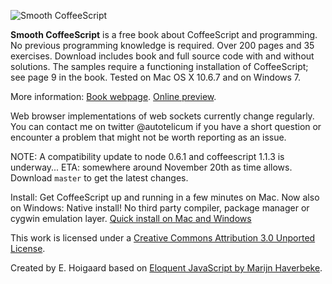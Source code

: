 ![Smooth CoffeeScript](https://github.com/autotelicum/Smooth-CoffeeScript/raw/master/img/WebHeader.png)

**Smooth CoffeeScript** is a free book about CoffeeScript and programming. No previous programming knowledge is required. Over 200 pages and 35 exercises. Download includes book and full source code with and without solutions. The samples require a functioning installation of CoffeeScript; see page 9 in the book. Tested on Mac OS X 10.6.7 and on Windows 7.

More information:
[Book webpage](http://autotelicum.github.com/Smooth-CoffeeScript/).
[Online preview](http://issuu.com/autotelicum/docs/smooth_coffeescript).

Web browser implementations of web sockets currently change regularly. You can contact me on twitter @autotelicum if you have a short question or encounter a problem that might not be worth reporting as an issue.

NOTE: A compatibility update to node 0.6.1 and coffeescript 1.1.3 is underway... ETA: somewhere around November 20th as time allows. Download `master` to get the latest changes.

Install: Get CoffeeScript up and running in a few minutes on Mac. Now also on Windows: Native install! No third party compiler, package manager or cygwin emulation layer. [Quick install on Mac and Windows](http://autotelicum.github.com/Smooth-CoffeeScript/install/install-notes.html)

This work is licensed under a [Creative Commons Attribution 3.0 Unported License](http://creativecommons.org/licenses/by/3.0/).

Created by E. Hoigaard based on [Eloquent JavaScript by Marijn Haverbeke](http://eloquentjavascript.net/).
